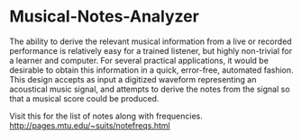 # Musical-Notes-Analyzer

The ability to derive the relevant musical information from a live or recorded performance is relatively easy for a trained listener, but highly non-trivial for a learner and computer. For several practical applications, it would be desirable to obtain this information in a quick, error-free, automated fashion. This design accepts as input a digitized waveform representing an acoustical music signal, and attempts to derive the notes from the signal so that a musical score could be produced.

Visit this for the list of notes along with frequencies.
http://pages.mtu.edu/~suits/notefreqs.html 
